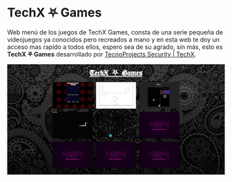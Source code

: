 # <a href="https://techx-games.ulisescamacho.repl.co" tarjet="_blank" style="text-decoration: none;">TechX ⛧ Games</a>

Web menú de los juegos de TechX Games, consta de una serie pequeña de videojuegos ya conocidos pero recreados a mano
y en esta web te doy un acceso mas rapido a todos ellos, espero sea de su agrado, sin más, esto es <b>TechX ⛧ Games</b>
desarrollado por <a href="">TecnoProjects Security | TechX</a>.

<img src="./images/web-cap.jpeg">
